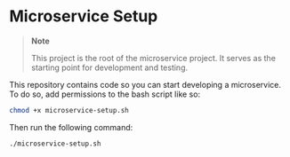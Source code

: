# Microservice Setup

> **Note**
>
> This project is the root of the microservice project. It serves as the starting point for development and testing.

This repository contains code so you can start developing a microservice.
To do so, add permissions to the bash script like so:

```bash
chmod +x microservice-setup.sh
```

Then run the following command:

```bash
./microservice-setup.sh
```
